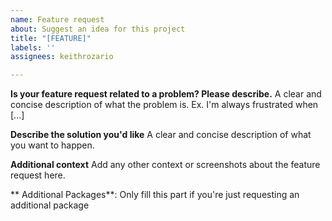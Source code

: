 ```yaml
---
name: Feature request
about: Suggest an idea for this project
title: "[FEATURE]"
labels: ''
assignees: keithrozario

---
```


**Is your feature request related to a problem? Please describe.**
A clear and concise description of what the problem is. Ex. I'm always frustrated when [...]

**Describe the solution you'd like**
A clear and concise description of what you want to happen.

**Additional context**
Add any other context or screenshots about the feature request here.

** Additional Packages**:
Only fill this part if you're just requesting an additional package
